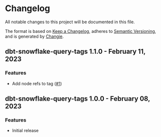 # Changelog
All notable changes to this project will be documented in this file.

The format is based on [Keep a Changelog](https://keepachangelog.com/en/1.0.0/),
adheres to [Semantic Versioning](https://semver.org/spec/v2.0.0.html),
and is generated by [Changie](https://github.com/miniscruff/changie).

## dbt-snowflake-query-tags 1.1.0 - February 11, 2023

### Features

- Add node refs to tag ([#1](https://github.com/get-select/dbt-snowflake-query-tags/pull/1))



## dbt-snowflake-query-tags 1.0.0 - February 08, 2023

### Features

- Initial release



